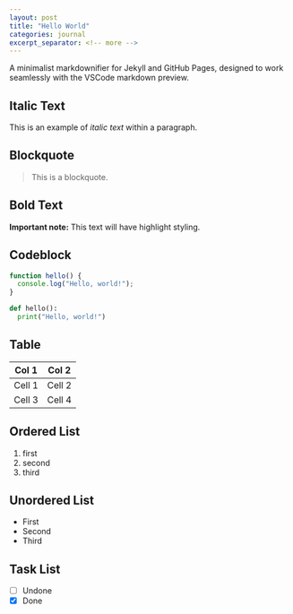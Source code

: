 ```yaml
---
layout: post
title: "Hello World"
categories: journal
excerpt_separator: <!-- more -->
---
```


A minimalist markdownifier for Jekyll and GitHub Pages, designed to work seamlessly with the VSCode markdown preview.

## Italic Text

This is an example of _italic text_ within a paragraph.

## Blockquote

> This is a blockquote.

<!-- more -->

## Bold Text

**Important note:** This text will have highlight styling.

## Codeblock

```javascript
function hello() {
  console.log("Hello, world!");
}
```

```python
def hello():
  print("Hello, world!")
```

## Table

| Col 1  | Col 2  |
| ------ | ------ |
| Cell 1 | Cell 2 |
| Cell 3 | Cell 4 |

## Ordered List

1. first
2. second
3. third

## Unordered List

- First
- Second
- Third

## Task List

- [ ] Undone
- [x] Done
